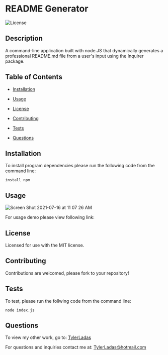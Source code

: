 # README Generator

![License](https://img.shields.io/badge/License-MIT-<blue>)

## Description

A command-line application built with node.JS that dynamically generates a professional README.md file from a user's input using the Inquirer package.

## Table of Contents

* [Installation](#installation)

* [Usage](#usage)

* [License](#license)

* [Contributing](#contributing)

* [Tests](#tests)

* [Questions](#questions)

## Installation

To install program dependencies please run the following code from the command line:

```
install npm
```

## Usage

![Screen Shot 2021-07-16 at 11 07 26 AM](https://user-images.githubusercontent.com/78171259/125969126-026861b1-a26b-4dfa-b7f1-32768f9e1c6f.png)

For usage demo please view following link:

## License
    
Licensed for use with the MIT license.

## Contributing

Contributions are welcomed, please fork to your repository!

## Tests

To test, please run the follwing code from the command line:

```
node index.js
```

## Questions

To view my other work, go to: 
[TylerLadas](https://github.com/TylerLadas/)

For questions and inquiries contact me at:
TylerLadas@hotmail.com

